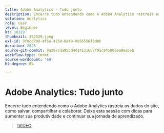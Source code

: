 ```yaml
---
title: Adobe Analytics - Tudo junto
description: Encerre tudo entendendo como o Adobe Analytics rastreia os dados do site, como salvar, compartilhar e colaborar. Deixe esta sessão com dicas para aumentar sua produtividade.
solution: Analytics
role: User
level: Beginner
kt: 10319
thumbnail: 342529.jpeg
exl-id: 9f0cd70d-4f6a-425d-8e49-9056556f6d8b
duration: 2625
source-git-commit: 9a297cda953d4414131657f9ac84580aea0eabeb
workflow-type: tm+mt
source-wordcount: '69'
ht-degree: 0%

---
```


# Adobe Analytics: Tudo junto

Encerre tudo entendendo como o Adobe Analytics rastreia os dados do site, como salvar, compartilhar e colaborar. Deixe esta sessão com dicas para aumentar sua produtividade e continuar sua jornada de aprendizado.

>[!VIDEO](https://video.tv.adobe.com/v/342529/?quality=12&learn=on)
